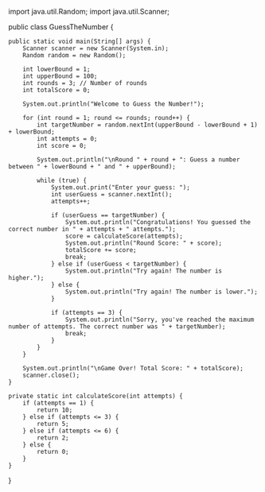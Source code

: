 import java.util.Random;
import java.util.Scanner;

public class GuessTheNumber {

    public static void main(String[] args) {
        Scanner scanner = new Scanner(System.in);
        Random random = new Random();

        int lowerBound = 1;
        int upperBound = 100;
        int rounds = 3; // Number of rounds
        int totalScore = 0;

        System.out.println("Welcome to Guess the Number!");

        for (int round = 1; round <= rounds; round++) {
            int targetNumber = random.nextInt(upperBound - lowerBound + 1) + lowerBound;
            int attempts = 0;
            int score = 0;

            System.out.println("\nRound " + round + ": Guess a number between " + lowerBound + " and " + upperBound);

            while (true) {
                System.out.print("Enter your guess: ");
                int userGuess = scanner.nextInt();
                attempts++;

                if (userGuess == targetNumber) {
                    System.out.println("Congratulations! You guessed the correct number in " + attempts + " attempts.");
                    score = calculateScore(attempts);
                    System.out.println("Round Score: " + score);
                    totalScore += score;
                    break;
                } else if (userGuess < targetNumber) {
                    System.out.println("Try again! The number is higher.");
                } else {
                    System.out.println("Try again! The number is lower.");
                }

                if (attempts == 3) {
                    System.out.println("Sorry, you've reached the maximum number of attempts. The correct number was " + targetNumber);
                    break;
                }
            }
        }

        System.out.println("\nGame Over! Total Score: " + totalScore);
        scanner.close();
    }

    private static int calculateScore(int attempts) {
        if (attempts == 1) {
            return 10;
        } else if (attempts <= 3) {
            return 5;
        } else if (attempts <= 6) {
            return 2;
        } else {
            return 0;
        }
    }
}
